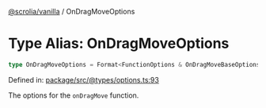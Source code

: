 [@scrolia/vanilla](../README.md) / OnDragMoveOptions

# Type Alias: OnDragMoveOptions

```ts
type OnDragMoveOptions = Format<FunctionOptions & OnDragMoveBaseOptions>;
```

Defined in: [package/src/@types/options.ts:93](https://github.com/scrolia/vanilla/blob/d5b9981d7613b9946bfacdcfeac4dfdbcb0dbf18/package/src/@types/options.ts#L93)

The options for the `onDragMove` function.
